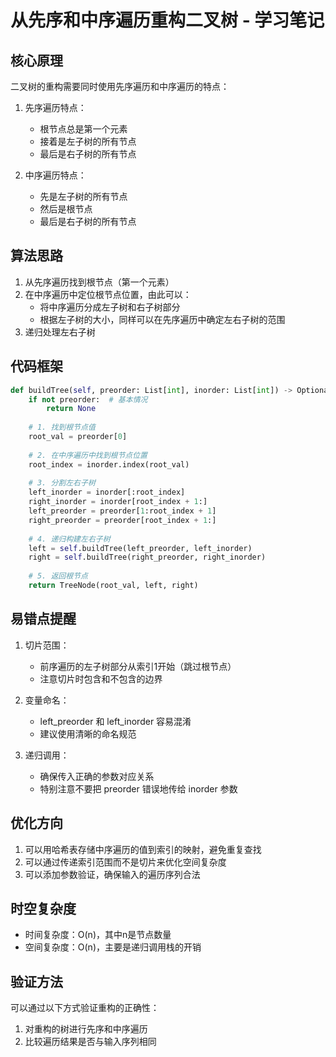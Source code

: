 # 从先序和中序遍历重构二叉树 - 学习笔记

## 核心原理

二叉树的重构需要同时使用先序遍历和中序遍历的特点：

1. 先序遍历特点：
   - 根节点总是第一个元素
   - 接着是左子树的所有节点
   - 最后是右子树的所有节点

2. 中序遍历特点：
   - 先是左子树的所有节点
   - 然后是根节点
   - 最后是右子树的所有节点

## 算法思路

1. 从先序遍历找到根节点（第一个元素）
2. 在中序遍历中定位根节点位置，由此可以：
   - 将中序遍历分成左子树和右子树部分
   - 根据左子树的大小，同样可以在先序遍历中确定左右子树的范围
3. 递归处理左右子树

## 代码框架

```python
def buildTree(self, preorder: List[int], inorder: List[int]) -> Optional[TreeNode]:
    if not preorder:  # 基本情况
        return None
        
    # 1. 找到根节点值
    root_val = preorder[0]
    
    # 2. 在中序遍历中找到根节点位置
    root_index = inorder.index(root_val)
    
    # 3. 分割左右子树
    left_inorder = inorder[:root_index]
    right_inorder = inorder[root_index + 1:]
    left_preorder = preorder[1:root_index + 1]
    right_preorder = preorder[root_index + 1:]
    
    # 4. 递归构建左右子树
    left = self.buildTree(left_preorder, left_inorder)
    right = self.buildTree(right_preorder, right_inorder)
    
    # 5. 返回根节点
    return TreeNode(root_val, left, right)
```

## 易错点提醒

1. 切片范围：
   - 前序遍历的左子树部分从索引1开始（跳过根节点）
   - 注意切片时包含和不包含的边界

2. 变量命名：
   - left_preorder 和 left_inorder 容易混淆
   - 建议使用清晰的命名规范

3. 递归调用：
   - 确保传入正确的参数对应关系
   - 特别注意不要把 preorder 错误地传给 inorder 参数

## 优化方向

1. 可以用哈希表存储中序遍历的值到索引的映射，避免重复查找
2. 可以通过传递索引范围而不是切片来优化空间复杂度
3. 可以添加参数验证，确保输入的遍历序列合法

## 时空复杂度

- 时间复杂度：O(n)，其中n是节点数量
- 空间复杂度：O(n)，主要是递归调用栈的开销

## 验证方法

可以通过以下方式验证重构的正确性：
1. 对重构的树进行先序和中序遍历
2. 比较遍历结果是否与输入序列相同